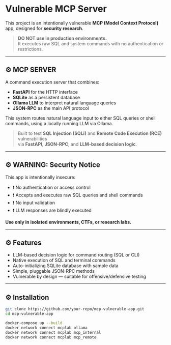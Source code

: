 # Vulnerable MCP Server

This project is an intentionally vulnerable **MCP (Model Context Protocol)** app, designed for **security research**. 

> **DO NOT use in production environments.**  
> It executes raw SQL and system commands with no authentication or restrictions.

---

## ⚙️ MCP SERVER

A command execution server that combines:

- **FastAPI** for the HTTP interface  
- **SQLite** as a persistent database  
- **Ollama LLM** to interpret natural language queries  
- **JSON-RPC** as the main API protocol

This system routes natural language input to either SQL queries or shell commands, using a locally running LLM via Ollama.

> Built to test **SQL Injection (SQLi)** and **Remote Code Execution (RCE)** vulnerabilities  
> via **FastAPI**, **JSON-RPC**, and **LLM-based decision logic**.

---

## ⚙️ WARNING: Security Notice

This app is intentionally insecure:

- ❗ No authentication or access control
- ❗ Accepts and executes raw SQL queries and shell commands
- ❗ No input validation
- ❗ LLM responses are blindly executed

**Use only in isolated environments, CTFs, or research labs.**

---

## ⚙️ Features

- LLM-based decision logic for command routing (SQL or CLI)
- Native execution of SQL and terminal commands
- Auto-initializing SQLite database with sample data
- Simple, pluggable JSON-RPC methods
- Vulnerable by design — suitable for offensive/defensive testing

---
## ⚙️ Installation

```bash
git clone https://github.com/your-repo/mcp-vulnerable-app.git
cd mcp-vulnerable-app

docker-compose up --build
docker network connect mcplab ollama
docker network connect mcplab mcp_internal
docker network connect mcplab mcp_remote
